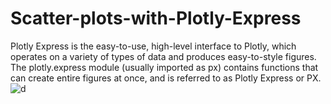 # Scatter-plots-with-Plotly-Express
Plotly Express is the easy-to-use, high-level interface to Plotly, which operates on a variety of types of data and produces easy-to-style figures. The plotly.express module (usually imported as px) contains functions that can create entire figures at once, and is referred to as Plotly Express or PX.
![d](http://alsani.me/wp-content/uploads/2023/10/newplot-5.png)
